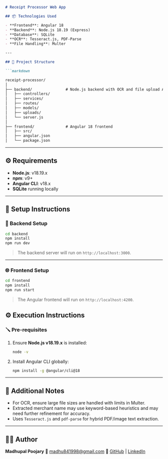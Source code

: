 ```markdown
# Receipt Processor Web App

## 📦 Technologies Used

- **Frontend**: Angular 18
- **Backend**: Node.js 18.19 (Express)
- **Database**: SQLite
- **OCR**: Tesseract.js, PDF-Parse
- **File Handling**: Multer

---

## 📁 Project Structure

```markdown

receipt-processor/
│
├── backend/               # Node.js backend with OCR and file upload APIs
│   ├── controllers/
│   ├── services/
│   ├── routes/
│   ├── models/
│   ├── uploads/
│   └── server.js
│
├── frontend/              # Angular 18 frontend
│   ├── src/
│   ├── angular.json
│   └── package.json

````

---

## ⚙️ Requirements

- **Node.js**: v18.19.x
- **npm**: v9+
- **Angular CLI**: v18.x
- **SQLite** running locally

---

## 🚀 Setup Instructions

### 🧩 Backend Setup

```bash
cd backend
npm install
npm run dev
````

> The backend server will run on `http://localhost:3000`.

---

### 🌐 Frontend Setup

```bash
cd frontend
npm install
npm run start
```

> The Angular frontend will run on `http://localhost:4200`.

## ⚙️ Execution Instructions

### 🪛 Pre-requisites

1. Ensure **Node.js v18.19.x** is installed:

   ```bash
   node -v
   ```
2. Install Angular CLI globally:

   ```bash
   npm install -g @angular/cli@18
   ```

---

## 📑 Additional Notes

* For OCR, ensure large file sizes are handled with limits in Multer.
* Extracted merchant name may use keyword-based heuristics and may need further refinement for accuracy.
* Uses `Tesseract.js` and `pdf-parse` for hybrid PDF/image text extraction.

---

## 👨‍💻 Author

**Madhupal Poojary**
📧 [madhu841998@gmail.com](mailto:madhu841998@gmail.com)
🔗 [GitHub](https://github.com/Madhupal841998) | [LinkedIn](https://linkedin.com/in/madhupal-poojary-025367210)

